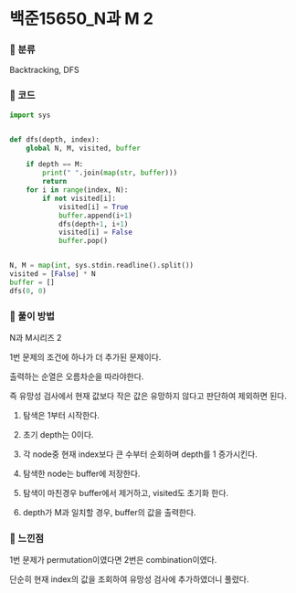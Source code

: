 # 백준15650\_N과 M 2

### &#127822; 분류

Backtracking, DFS

### &#127822; 코드

```python
import sys


def dfs(depth, index):
    global N, M, visited, buffer

    if depth == M:
        print(" ".join(map(str, buffer)))
        return
    for i in range(index, N):
        if not visited[i]:
            visited[i] = True
            buffer.append(i+1)
            dfs(depth+1, i+1)
            visited[i] = False
            buffer.pop()


N, M = map(int, sys.stdin.readline().split())
visited = [False] * N
buffer = []
dfs(0, 0)
```

### &#127822; 풀이 방법

N과 M시리즈 2

1번 문제의 조건에 하나가 더 추가된 문제이다.

출력하는 순열은 오름차순을 따라야한다.

즉 유망성 검사에서 현재 값보다 작은 값은 유망하지 않다고 판단하여 제외하면 된다.

1. 탐색은 1부터 시작한다.

2. 초기 depth는 0이다.
    
3. 각 node중 현재 index보다 큰 수부터 순회하며 depth를 1 증가시킨다.

4. 탐색한 node는 buffer에 저장한다.

5. 탐색이 마친경우 buffer에서 제거하고, visited도 초기화 한다.

6. depth가 M과 일치할 경우, buffer의 값을 출력한다.

### &#127822; 느낀점

1번 문제가 permutation이였다면 2번은 combination이였다.

단순히 현재 index의 값을 조회하여 유망성 검사에 추가하였더니 풀렸다.